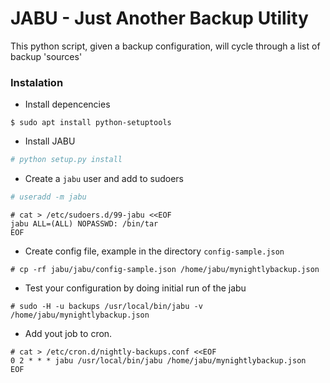 # JABU - Just Another Backup Utility

This python script, given a backup configuration, will cycle through a list of backup 'sources'

### Instalation
- Install depencencies
```
$ sudo apt install python-setuptools
```
- Install JABU
```python
# python setup.py install
```
- Create a `jabu` user and add to sudoers
```bash
# useradd -m jabu
```
```
# cat > /etc/sudoers.d/99-jabu <<EOF
jabu ALL=(ALL) NOPASSWD: /bin/tar
EOF
```
- Create config file, example in the directory `config-sample.json`

```
# cp -rf jabu/jabu/config-sample.json /home/jabu/mynightlybackup.json
```
- Test your configuration by doing initial run of the jabu
```
# sudo -H -u backups /usr/local/bin/jabu -v /home/jabu/mynightlybackup.json
```

- Add yout job to cron.
```
# cat > /etc/cron.d/nightly-backups.conf <<EOF
0 2 * * * jabu /usr/local/bin/jabu /home/jabu/mynightlybackup.json
EOF
```
